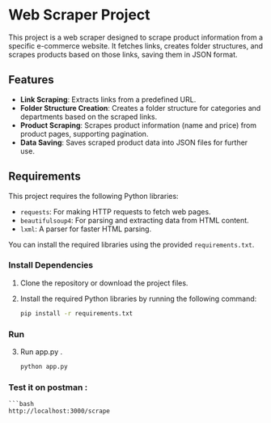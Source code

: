 # Web Scraper Project

This project is a web scraper designed to scrape product information from a specific e-commerce website. It fetches links, creates folder structures, and scrapes products based on those links, saving them in JSON format.

## Features
- **Link Scraping**: Extracts links from a predefined URL.
- **Folder Structure Creation**: Creates a folder structure for categories and departments based on the scraped links.
- **Product Scraping**: Scrapes product information (name and price) from product pages, supporting pagination.
- **Data Saving**: Saves scraped product data into JSON files for further use.

## Requirements

This project requires the following Python libraries:

- `requests`: For making HTTP requests to fetch web pages.
- `beautifulsoup4`: For parsing and extracting data from HTML content.
- `lxml`: A parser for faster HTML parsing.

You can install the required libraries using the provided `requirements.txt`.

### Install Dependencies

1. Clone the repository or download the project files.
2. Install the required Python libraries by running the following command:

   ```bash
   pip install -r requirements.txt

### Run

3. Run app.py .
   ```bash
   python app.py

### Test it on postman : 
    ```bash
    http://localhost:3000/scrape 

